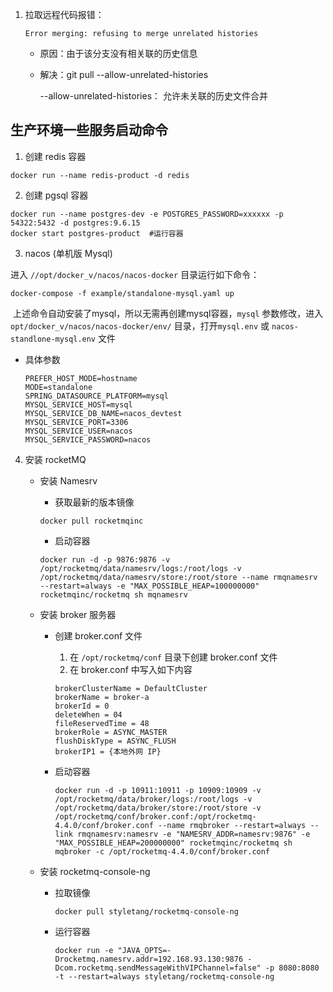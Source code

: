 1. 拉取远程代码报错：

   ```shell
   Error merging: refusing to merge unrelated histories
   ```

   * 原因：由于该分支没有相关联的历史信息

   * 解决：git pull --allow-unrelated-histories

     --allow-unrelated-histories： 允许未关联的历史文件合并

## 生产环境一些服务启动命令
1. 创建 redis 容器 
```
docker run --name redis-product -d redis
```
2. 创建 pgsql 容器
```
docker run --name postgres-dev -e POSTGRES_PASSWORD=xxxxxx -p 54322:5432 -d postgres:9.6.15
docker start postgres-product  #运行容器
```
3. nacos (单机版 Mysql)

  进入 `//opt/docker_v/nacos/nacos-docker` 目录运行如下命令：
```
docker-compose -f example/standalone-mysql.yaml up
```

​	上述命令自动安装了mysql，所以无需再创建mysql容器，`mysql` 参数修改，进入 `opt/docker_v/nacos/nacos-docker/env/` 目录，打开`mysql.env` 或  `nacos-standlone-mysql.env` 文件

* 具体参数

  ```
  PREFER_HOST_MODE=hostname
  MODE=standalone
  SPRING_DATASOURCE_PLATFORM=mysql
  MYSQL_SERVICE_HOST=mysql
  MYSQL_SERVICE_DB_NAME=nacos_devtest
  MYSQL_SERVICE_PORT=3306
  MYSQL_SERVICE_USER=nacos
  MYSQL_SERVICE_PASSWORD=nacos
  ```

4. 安装 rocketMQ 

   - 安装 Namesrv
     - 获取最新的版本镜像

     ```
     docker pull rocketmqinc
     ```
     - 启动容器

     ```
     docker run -d -p 9876:9876 -v /opt/rocketmq/data/namesrv/logs:/root/logs -v /opt/rocketmq/data/namesrv/store:/root/store --name rmqnamesrv --restart=always -e "MAX_POSSIBLE_HEAP=100000000" rocketmqinc/rocketmq sh mqnamesrv 
     ```

   - 安装 broker 服务器

     * 创建 broker.conf 文件

       1. 在 `/opt/rocketmq/conf` 目录下创建 broker.conf 文件
       2. 在 broker.conf 中写入如下内容

       ```
       brokerClusterName = DefaultCluster
       brokerName = broker-a
       brokerId = 0
       deleteWhen = 04
       fileReservedTime = 48
       brokerRole = ASYNC_MASTER
       flushDiskType = ASYNC_FLUSH
       brokerIP1 = {本地外网 IP}
       ```

     * 启动容器

       ```
       docker run -d -p 10911:10911 -p 10909:10909 -v  /opt/rocketmq/data/broker/logs:/root/logs -v  /opt/rocketmq/data/broker/store:/root/store -v  /opt/rocketmq/conf/broker.conf:/opt/rocketmq-4.4.0/conf/broker.conf --name rmqbroker --restart=always --link rmqnamesrv:namesrv -e "NAMESRV_ADDR=namesrv:9876" -e "MAX_POSSIBLE_HEAP=200000000" rocketmqinc/rocketmq sh mqbroker -c /opt/rocketmq-4.4.0/conf/broker.conf 
       ```

   * 安装 rocketmq-console-ng

     * 拉取镜像

       ```
       docker pull styletang/rocketmq-console-ng
       ```

     * 运行容器

       ```
       docker run -e "JAVA_OPTS=-Drocketmq.namesrv.addr=192.168.93.130:9876 -Dcom.rocketmq.sendMessageWithVIPChannel=false" -p 8080:8080 -t --restart=always styletang/rocketmq-console-ng
       ```

       

   

   





